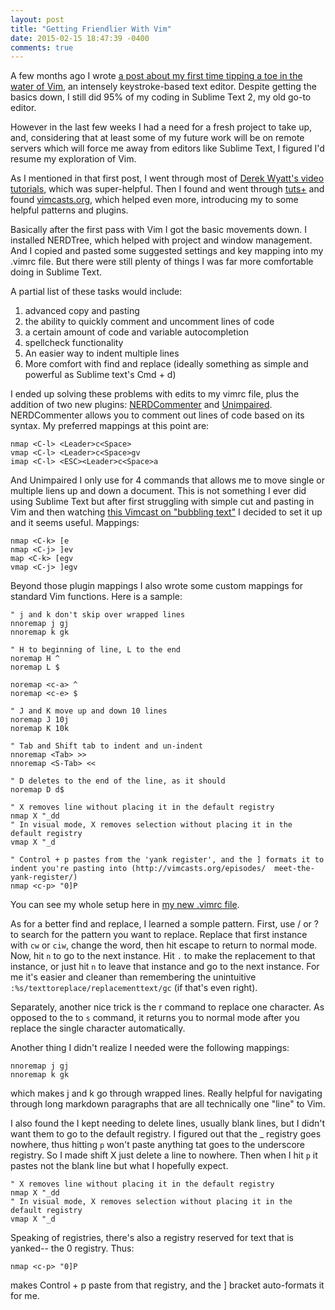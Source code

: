 ```yaml
---
layout: post
title: "Getting Friendlier With Vim"
date: 2015-02-15 18:47:39 -0400
comments: true
---
```


A few months ago I wrote [a post about my first time tipping a toe in the water of Vim](http://sts10.github.io/2014/09/10/getting-started-with-vim.html), an intensely keystroke-based text editor. Despite getting the basics down, I still did 95% of my coding in Sublime Text 2, my old go-to editor. 

However in the last few weeks I had a need for a fresh project to take up, and, considering that at least some of my future work will be on remote servers which will force me away from editors like Sublime Text, I figured I'd resume my exploration of Vim.

<!-- more -->

As I mentioned in that first post, I went through most of [Derek Wyatt's video tutorials](http://derekwyatt.org/vim/tutorials/novice/#Welcome), which was super-helpful. Then I found and went through [tuts+](http://code.tutsplus.com/articles/25-vim-tutorials-screencasts-and-resources--net-14631) and found [vimcasts.org](http://vimcasts.org/episodes/page/7/), which helped even more, introducing my to some helpful patterns and plugins. 

Basically after the first pass with Vim I got the basic movements down. I installed NERDTree, which helped with project and window management. And I copied and pasted some suggested settings and key mapping into my .vimrc file. But there were still plenty of things I was far more comfortable doing in Sublime Text.

A partial list of these tasks would include: 
1. advanced copy and pasting
2. the ability to quickly comment and uncomment lines of code
3. a certain amount of code and variable autocompletion
4. spellcheck functionality
5. An easier way to indent multiple lines
6. More comfort with find and replace (ideally something as simple and powerful as Sublime text's Cmd + d)

I ended up solving these problems with edits to my vimrc file, plus the addition of two new plugins: [NERDCommenter](https://github.com/scrooloose/nerdcommenter) and [Unimpaired](https://github.com/tpope/vim-unimpaired). NERDCommenter allows you to comment out lines of code based on its syntax. My preferred mappings at this point are: 

```
nmap <C-l> <Leader>c<Space>
vmap <C-l> <Leader>c<Space>gv
imap <C-l> <ESC><Leader>c<Space>a
```

And Unimpaired I only use for 4 commands that allows me to move single or multiple liens up and down a document. This is not something I ever did using Sublime Text but after first struggling with simple cut and pasting in Vim and then watching [this Vimcast on "bubbling text"](http://vimcasts.org/episodes/bubbling-text/) I decided to set it up and it seems useful. Mappings:

```
nmap <C-k> [e
nmap <C-j> ]ev
map <C-k> [egv
vmap <C-j> ]egv
```

Beyond those plugin mappings I also wrote some custom mappings for standard Vim functions. Here is a sample:

```
" j and k don't skip over wrapped lines
nnoremap j gj
nnoremap k gk

" H to beginning of line, L to the end
noremap H ^
noremap L $

noremap <c-a> ^
noremap <c-e> $

" J and K move up and down 10 lines
noremap J 10j
noremap K 10k

" Tab and Shift tab to indent and un-indent
nnoremap <Tab> >>
nnoremap <S-Tab> <<

" D deletes to the end of the line, as it should
noremap D d$

" X removes line without placing it in the default registry
nmap X "_dd
" In visual mode, X removes selection without placing it in the default registry
vmap X "_d

" Control + p pastes from the 'yank register', and the ] formats it to indent you're pasting into (http://vimcasts.org/episodes/  meet-the-yank-register/)
nmap <c-p> "0]P

```

You can see my whole setup here in [my new .vimrc file](https://github.com/sts10/terminal_and_vim_settings/blob/master/vimrc).

As for a better find and replace, I learned a somple pattern. First, use / or ? to search for the pattern you want to replace. Replace that first instance with `cw` or `ciw`, change the word, then hit escape to return to normal mode. Now, hit `n` to go to the next instance. Hit `.` to make the replacement to that instance, or just hit `n` to leave that instance and go to the next instance. For me it's easier and cleaner than remembering the unintuitive `:%s/texttoreplace/replacementtext/gc` (if that's even right). 

Separately, another nice trick is the r command to replace one character. As opposed to the to `s` command, it returns you to normal mode after you replace the single character automatically. 

Another thing I didn't realize I needed were the following mappings: 

```
nnoremap j gj
nnoremap k gk
```

which makes j and k go through wrapped lines. Really helpful for navigating through long markdown paragraphs that are all technically one "line" to Vim. 

I also found the I kept needing to delete lines, usually blank lines, but I didn't want them to go to the default registry. I figured out that the _ registry goes nowhere, thus hitting `p` won't paste anything tat goes to the underscore registry. So I made shift X just delete a line to nowhere. Then when I hit `p` it pastes not the blank line but what I hopefully expect.

```
" X removes line without placing it in the default registry
nmap X "_dd
" In visual mode, X removes selection without placing it in the default registry
vmap X "_d
```

Speaking of registries, there's also a registry reserved for text that is yanked-- the 0 registry. Thus:

```
nmap <c-p> "0]P
```

makes Control + p paste from that registry, and the ] bracket auto-formats it for me. 

